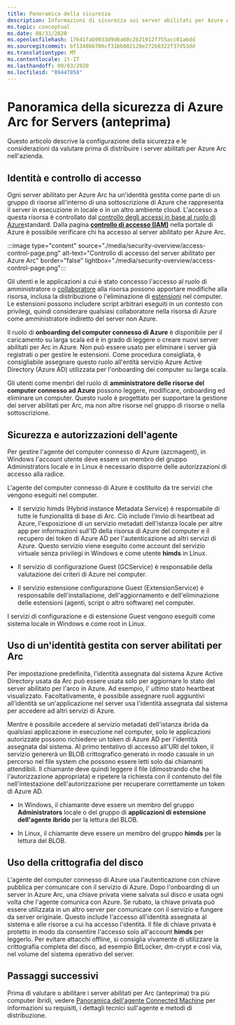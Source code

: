 ```yaml
---
title: Panoramica della sicurezza
description: Informazioni di sicurezza sui server abilitati per Azure Arc (anteprima).
ms.topic: conceptual
ms.date: 08/31/2020
ms.openlocfilehash: 17641fab9933d9d6a60c2b21912f755acc01a6dd
ms.sourcegitcommit: bf1340bb706cf31bb002128e272b8322f37d53dd
ms.translationtype: MT
ms.contentlocale: it-IT
ms.lasthandoff: 09/03/2020
ms.locfileid: "89447858"
---
```

# <a name="azure-arc-for-servers-preview-security-overview"></a>Panoramica della sicurezza di Azure Arc for Servers (anteprima)

Questo articolo descrive la configurazione della sicurezza e le considerazioni da valutare prima di distribuire i server abilitati per Azure Arc nell'azienda.

## <a name="identity-and-access-control"></a>Identità e controllo di accesso

Ogni server abilitato per Azure Arc ha un'identità gestita come parte di un gruppo di risorse all'interno di una sottoscrizione di Azure che rappresenta il server in esecuzione in locale o in un altro ambiente cloud. L'accesso a questa risorsa è controllato dal [controllo degli accessi in base al ruolo di Azure](../../role-based-access-control/overview.md)standard. Dalla pagina [**controllo di accesso (IAM)**](../../role-based-access-control/role-assignments-portal.md#access-control-iam) nella portale di Azure è possibile verificare chi ha accesso al server abilitato per Azure Arc.

:::image type="content" source="./media/security-overview/access-control-page.png" alt-text="Controllo di accesso del server abilitato per Azure Arc" border="false" lightbox="./media/security-overview/access-control-page.png":::

Gli utenti e le applicazioni a cui è stato concesso l'accesso al ruolo di amministratore o [collaboratore](../../role-based-access-control/built-in-roles.md#contributor) alla risorsa possono apportare modifiche alla risorsa, inclusa la distribuzione o l'eliminazione di [estensioni](manage-vm-extensions.md) nel computer. Le estensioni possono includere script arbitrari eseguiti in un contesto con privilegi, quindi considerare qualsiasi collaboratore nella risorsa di Azure come amministratore indiretto del server non Azure.

Il ruolo di **onboarding del computer connesso di Azure** è disponibile per il caricamento su larga scala ed è in grado di leggere o creare nuovi server abilitati per Arc in Azure. Non può essere usato per eliminare i server già registrati o per gestire le estensioni. Come procedura consigliata, è consigliabile assegnare questo ruolo all'entità servizio Azure Active Directory (Azure AD) utilizzata per l'onboarding dei computer su larga scala.

Gli utenti come membri del ruolo di **amministratore delle risorse del computer connesso ad Azure** possono leggere, modificare, onboarding ed eliminare un computer. Questo ruolo è progettato per supportare la gestione dei server abilitati per Arc, ma non altre risorse nel gruppo di risorse o nella sottoscrizione.

## <a name="agent-security-and-permissions"></a>Sicurezza e autorizzazioni dell'agente

Per gestire l'agente del computer connesso di Azure (azcmagent), in Windows l'account utente deve essere un membro del gruppo Administrators locale e in Linux è necessario disporre delle autorizzazioni di accesso alla radice.

L'agente del computer connesso di Azure è costituito da tre servizi che vengono eseguiti nel computer.

* Il servizio himds (Hybrid instance Metadata Service) è responsabile di tutte le funzionalità di base di Arc. Ciò include l'invio di heartbeat ad Azure, l'esposizione di un servizio metadati dell'istanza locale per altre app per informazioni sull'ID della risorsa di Azure del computer e il recupero dei token di Azure AD per l'autenticazione ad altri servizi di Azure. Questo servizio viene eseguito come account del servizio virtuale senza privilegi in Windows e come utente **himds** in Linux.

* Il servizio di configurazione Guest (GCService) è responsabile della valutazione dei criteri di Azure nel computer.

* Il servizio estensione configurazione Guest (ExtensionService) è responsabile dell'installazione, dell'aggiornamento e dell'eliminazione delle estensioni (agenti, script o altro software) nel computer.

I servizi di configurazione e di estensione Guest vengono eseguiti come sistema locale in Windows e come root in Linux.

## <a name="using-a-managed-identity-with-arc-enabled-servers"></a>Uso di un'identità gestita con server abilitati per Arc

Per impostazione predefinita, l'identità assegnata dal sistema Azure Active Directory usata da Arc può essere usata solo per aggiornare lo stato del server abilitato per l'arco in Azure. Ad esempio, l' *ultimo* stato heartbeat visualizzato. Facoltativamente, è possibile assegnare ruoli aggiuntivi all'identità se un'applicazione nel server usa l'identità assegnata dal sistema per accedere ad altri servizi di Azure.

Mentre è possibile accedere al servizio metadati dell'istanza ibrida da qualsiasi applicazione in esecuzione nel computer, solo le applicazioni autorizzate possono richiedere un token di Azure AD per l'identità assegnata dal sistema. Al primo tentativo di accesso all'URI del token, il servizio genererà un BLOB crittografico generato in modo casuale in un percorso nel file system che possono essere letti solo dai chiamanti attendibili. Il chiamante deve quindi leggere il file (dimostrando che ha l'autorizzazione appropriata) e ripetere la richiesta con il contenuto del file nell'intestazione dell'autorizzazione per recuperare correttamente un token di Azure AD.

* In Windows, il chiamante deve essere un membro del gruppo **Administrators** locale o del gruppo di **applicazioni di estensione dell'agente ibrido** per la lettura del BLOB.

* In Linux, il chiamante deve essere un membro del gruppo **himds** per la lettura del BLOB.

## <a name="using-disk-encryption"></a>Uso della crittografia del disco

L'agente del computer connesso di Azure usa l'autenticazione con chiave pubblica per comunicare con il servizio di Azure. Dopo l'onboarding di un server in Azure Arc, una chiave privata viene salvata sul disco e usata ogni volta che l'agente comunica con Azure. Se rubato, la chiave privata può essere utilizzata in un altro server per comunicare con il servizio e fungere da server originale. Questo include l'accesso all'identità assegnata al sistema e alle risorse a cui ha accesso l'identità. Il file di chiave privata è protetto in modo da consentire l'accesso solo all'account **himds** per leggerlo. Per evitare attacchi offline, si consiglia vivamente di utilizzare la crittografia completa del disco, ad esempio BitLocker, dm-crypt e così via, nel volume del sistema operativo del server.

## <a name="next-steps"></a>Passaggi successivi

Prima di valutare o abilitare i server abilitati per Arc (anteprima) tra più computer ibridi, vedere [Panoramica dell'agente Connected Machine](agent-overview.md) per informazioni su requisiti, i dettagli tecnici sull'agente e metodi di distribuzione.
